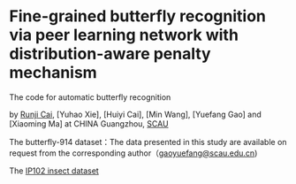 # Fine-grained butterfly recognition via peer learning network with distribution-aware penalty mechanism
 The code for automatic butterfly recognition
 
 by [Runji Cai](https://github.com/carajosaj), [Yuhao Xie], [Huiyi Cai], [Min Wang], [Yuefang Gao] and [Xiaoming Ma] at CHINA Guangzhou, [SCAU](https://www.scau.edu.cn/)

The butterfly-914 dataset：The data presented in this study are available on request from the corresponding author（gaoyuefang@scau.edu.cn)

The [IP102 insect dataset](https://github.com/xpwu95/IP102.)
